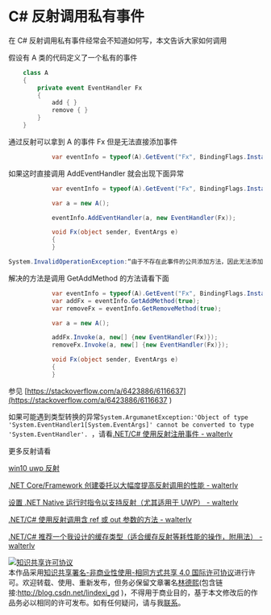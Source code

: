 
# C# 反射调用私有事件

在 C# 反射调用私有事件经常会不知道如何写，本文告诉大家如何调用

<!--more-->



<!-- 标签：C#，反射 -->

假设有 A 类的代码定义了一个私有的事件

```csharp
    class A
    {
        private event EventHandler Fx
        {
            add { }
            remove { }
        }
    }
```

通过反射可以拿到 A 的事件 Fx 但是无法直接添加事件

```csharp
            var eventInfo = typeof(A).GetEvent("Fx", BindingFlags.Instance | BindingFlags.NonPublic);
```

如果这时直接调用 AddEventHandler 就会出现下面异常

```csharp
            var eventInfo = typeof(A).GetEvent("Fx", BindingFlags.Instance | BindingFlags.NonPublic);

            var a = new A();

            eventInfo.AddEventHandler(a, new EventHandler(Fx));

            void Fx(object sender, EventArgs e)
            {
            }
```

```csharp
System.InvalidOperationException:“由于不存在此事件的公共添加方法，因此无法添加该事件处理程序。”
```

解决的方法是调用 GetAddMethod 的方法请看下面

```csharp
            var eventInfo = typeof(A).GetEvent("Fx", BindingFlags.Instance | BindingFlags.NonPublic);
            var addFx = eventInfo.GetAddMethod(true);
            var removeFx = eventInfo.GetRemoveMethod(true);

            var a = new A();

            addFx.Invoke(a, new[] {new EventHandler(Fx)});
            removeFx.Invoke(a, new[] {new EventHandler(Fx)});

            void Fx(object sender, EventArgs e)
            {
            }
```

参见 [https://stackoverflow.com/a/6423886/6116637](https://stackoverflow.com/a/6423886/6116637 )

如果可能遇到类型转换的异常`System.ArgumanetException:'Object of type 'System.EventHandler1[System.EventArgs]' cannot be converted to type 'System.EventHandler'. `，请看[.NET/C# 使用反射注册事件 - walterlv](https://walterlv.com/post/add-event-handler-using-reflection.html )

更多反射请看

[win10 uwp 反射](https://blog.lindexi.com/post/win10-uwp-%E5%8F%8D%E5%B0%84.html )

[.NET Core/Framework 创建委托以大幅度提高反射调用的性能 - walterlv](https://walterlv.com/post/create-delegate-to-improve-reflection-performance.html )

[设置 .NET Native 运行时指令以支持反射（尤其适用于 UWP） - walterlv](https://walterlv.com/uwp/2017/09/21/reflection-using-dotnet-native-runtime-directive.html )

[.NET/C# 使用反射调用含 ref 或 out 参数的方法 - walterlv](https://walterlv.com/post/handle-ref-or-out-arguments-using-reflection.html )

[.NET/C# 推荐一个我设计的缓存类型（适合缓存反射等耗性能的操作，附用法） - walterlv](https://walterlv.com/post/design-a-cache-pool.html )





<a rel="license" href="http://creativecommons.org/licenses/by-nc-sa/4.0/"><img alt="知识共享许可协议" style="border-width:0" src="https://licensebuttons.net/l/by-nc-sa/4.0/88x31.png" /></a><br />本作品采用<a rel="license" href="http://creativecommons.org/licenses/by-nc-sa/4.0/">知识共享署名-非商业性使用-相同方式共享 4.0 国际许可协议</a>进行许可。欢迎转载、使用、重新发布，但务必保留文章署名[林德熙](http://blog.csdn.net/lindexi_gd)(包含链接:http://blog.csdn.net/lindexi_gd )，不得用于商业目的，基于本文修改后的作品务必以相同的许可发布。如有任何疑问，请与我[联系](mailto:lindexi_gd@163.com)。